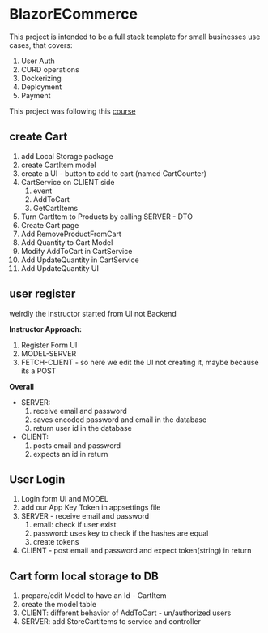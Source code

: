 # BlazorECommerce

This project is intended to be a full stack template for small businesses use cases,
that covers:

1. User Auth
2. CURD operations
3. Dockerizing
4. Deployment
5. Payment

This project was following this [course](https://www.udemy.com/course/blazor-ecommerce/)

## create Cart

1. add Local Storage package
2. create CartItem model
3. create a UI - button to add to cart (named CartCounter)
4. CartService on CLIENT side 
   1. event
   2. AddToCart
   3. GetCartItems
5. Turn CartItem to Products by calling SERVER - DTO
6. Create Cart page
7. Add RemoveProductFromCart
8. Add Quantity to Cart Model
9. Modify AddToCart in CartService
10. Add UpdateQuantity in CartService
11. Add UpdateQuantity UI


## user register

weirdly the instructor started from UI not Backend

**Instructor Approach:**

1. Register Form UI
2. MODEL-SERVER
3. FETCH-CLIENT - so here we edit the UI not creating it, maybe because its a POST

**Overall**

* SERVER: 
   1. receive email and password
   2. saves encoded password and email in the database
   3. return user id in the database
* CLIENT:
   1. posts email and password
   2. expects an id in return 


## User Login

1. Login form UI and MODEL
2. add our App Key Token in appsettings file
3. SERVER - receive email and password
   1. email: check if user exist
   2. password: uses key to check if the hashes are equal
   3. create tokens
4. CLIENT - post email and password and expect token(string) in return
 
## Cart form local storage to DB

1. prepare/edit Model to have an Id - CartItem
2. create the model table
3. CLIENT: different behavior of AddToCart - un/authorized users
4. SERVER: add StoreCartItems to service and controller